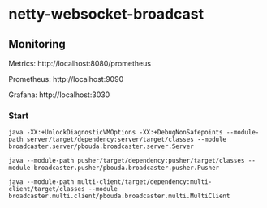 # netty-websocket-broadcast

## Monitoring 

Metrics: http://localhost:8080/prometheus

Prometheus: http://localhost:9090

Grafana: http://localhost:3030

### Start

```
java -XX:+UnlockDiagnosticVMOptions -XX:+DebugNonSafepoints --module-path server/target/dependency:server/target/classes --module broadcaster.server/pbouda.broadcaster.server.Server

java --module-path pusher/target/dependency:pusher/target/classes --module broadcaster.pusher/pbouda.broadcaster.pusher.Pusher

java --module-path multi-client/target/dependency:multi-client/target/classes --module broadcaster.multi.client/pbouda.broadcaster.multi.MultiClient
```
